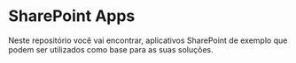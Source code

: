 SharePoint Apps
===============

Neste repositório você vai encontrar, aplicativos SharePoint de exemplo que podem ser utilizados como base para as suas soluções.
